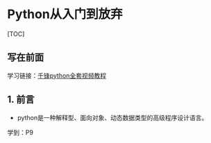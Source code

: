 # Python从入门到放弃

[TOC]

## 写在前面

学习链接：[千锋python全套视频教程](https://www.bilibili.com/video/BV1jZ4y1p7zQ)

## 1. 前言

- python是一种解释型、面向对象、动态数据类型的高级程序设计语言。








学到：P9

